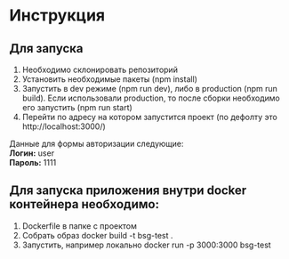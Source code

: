 # Инструкция

## Для запуска

1. Необходимо склонировать репозиторий
2. Установить необходимые пакеты (npm install)
3. Запустить в dev режиме (npm run dev), либо в production (npm run build). Если использовали production, то после сборки необходимо его запустить (npm run start)
4. Перейти по адресу на котором запустится проект (по дефолту это http://localhost:3000/)

Данные для формы авторизации следующие:</br>
	**Логин:** user </br>
	**Пароль:** 1111
  
  
## Для запуска приложения внутри docker контейнера необходимо:

1. Dockerfile в папке с проектом
2. Собрать образ docker build -t bsg-test .
3. Запустить, например локально docker run -p 3000:3000 bsg-test

